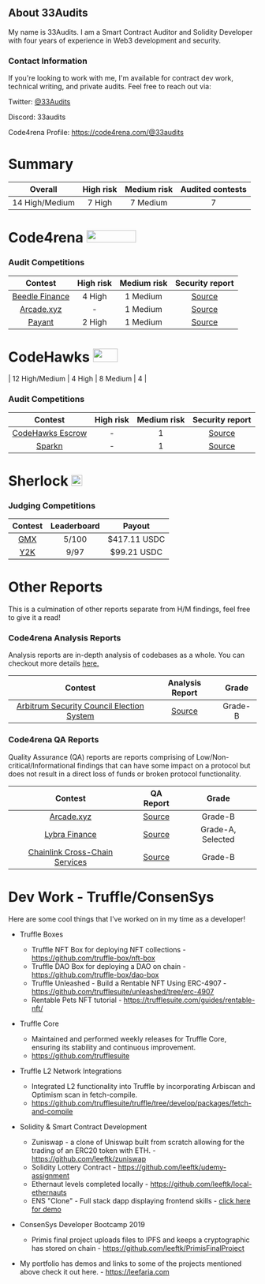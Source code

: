 ## About 33Audits

My name is 33Audits. I am a Smart Contract Auditor and Solidity Developer with four years of experience in Web3 development and security.

### Contact Information
If you're looking to work with me, I'm available for contract dev work, technical writing, and private audits. Feel free to reach out via:

Twitter: [@33Audits](https://twitter.com/solidityauditor)

Discord: 33audits

Code4rena Profile: https://code4rena.com/@33audits

# Summary

| Overall | High risk |  Medium risk | Audited contests |
|:--:|:--:|:--:|:--:|
| 14 High/Medium | 7 High | 7 Medium | 7 |  

# Code4rena <img src="https://code4rena.com/logos/c4-logo.svg" width=100 height=25>

### Audit Competitions
| Contest | High risk | Medium risk | Security report | 
|:--:|:--:|:--:|:--:|
| [Beedle Finance](https://www.codehawks.com/contests/clkbo1fa20009jr08nyyf9wbx) | 4 High | 1 Medium | [Source](https://github.com/nevillehuang/Portfolio/blob/main/Code4rena/Tangible/Tangible-Report.md) | 
| [Arcade.xyz](https://code4rena.com/contests/2023-07-arcadexyz#top) | - | 1 Medium | [Source](https://github.com/nevillehuang/Portfolio/blob/main/Code4rena/Arcade/Arcade-Report.md) | 
| [Payant]() | 2 High | 1 Medium | [Source]([https://github.com/nevillehuang/Portfolio/blob/main/Code4rena/Arcade/Arcade-Report.md](https://github.com/UNSNARL/audit-reports/blob/main/Payant_Report.pdf)) | 



# CodeHawks <img src="https://res.cloudinary.com/droqoz7lg/image/upload/v1689080263/snhkgvtsidryjdtx0pce.png" width=50 height=27>
| 12 High/Medium | 4 High | 8 Medium | 4 |  
### Audit Competitions
| Contest | High risk | Medium risk | Security report | 
|:--:|:--:|:--:|:--:|
| [CodeHawks Escrow](https://github.com/Cyfrin/2023-07-escrow) | - | 1 | [Source](https://github.com/nevillehuang/Portfolio/blob/main/CodeHawks/CodeHawks%20Escrow/Escrow-Report.md) | 
| [Sparkn](https://github.com/Cyfrin/2023-08-sparkn) | - | 1 | [Source](https://github.com/nevillehuang/Portfolio/blob/main/CodeHawks/Sparkn/Sparkn-Report.md) | 

# Sherlock  <img src="https://audits.sherlock.xyz/_next/static/media/sherlock_logo.dc2b3290.svg" width=22 height=22>

### Judging Competitions
| Contest | Leaderboard | Payout |
|:--:|:--:|:--:|
| [GMX](https://audits.sherlock.xyz/contests/6)| 5/100 | $417.11 USDC | 
| [Y2K](https://audits.sherlock.xyz/contests/57)| 9/97 | $99.21 USDC | 

# Other Reports
This is a culmination of other reports separate from H/M findings, feel free to give it a read!

### Code4rena Analysis Reports
Analysis reports are in-depth analysis of codebases as a whole. You can checkout more details [here.](https://code4rena.notion.site/Analyses-Guidelines-and-FAQ-2808a71e08e44c81a985527194f5f118#78bf85ff58944e0ab714a5e42fe1237a)

| Contest | Analysis Report | Grade|
|:--:|:--:|:--:|
| [Arbitrum Security Council Election System](https://code4rena.com/contests/2023-08-tangible-caviar#top) | [Source](https://github.com/nevillehuang/Portfolio/blob/main/Code4rena/Arbitrum%20SCES/Arbitrum-SCES-Analysis.md) | Grade-B |


### Code4rena QA Reports
Quality Assurance (QA) reports are reports comprising of Low/Non-critical/Informational findings that can have some impact on a protocol but does not result in a direct loss of funds or broken protocol functionality.

| Contest | QA Report | Grade|
|:--:|:--:|:--:|
| [Arcade.xyz](https://code4rena.com/contests/2023-07-arcadexyz#top) | [Source](https://github.com/nevillehuang/Portfolio/blob/main/Code4rena/Arcade/Arcade-QA.md) | Grade-B |
| [Lybra Finance](https://code4rena.com/contests/2023-06-lybra-finance#top) | [Source](https://github.com/nevillehuang/Portfolio/blob/main/Code4rena/Lybra%20Finance/Lybra-QA.md) | Grade-A, Selected |
| [Chainlink Cross-Chain Services](https://code4rena.com/contests/2023-05-chainlink-cross-chain-services-ccip-and-arm-network#top) | [Source](https://github.com/nevillehuang/Portfolio/blob/main/Code4rena/Chainlink%20CCIP/Chainlink-CCIP-QA.md) | Grade-B |



<!--
**leeftk/leeftk** is a ✨ _special_ ✨ repository because its `README.md` (this file) appears on your GitHub profile.

Here are some ideas to get you started:

- 🔭 I’m currently working on ...
- 🌱 I’m currently learning ...
- 👯 I’m looking to collaborate on ...
- 🤔 I’m looking for help with ...
- 💬 Ask me about ...
- 📫 How to reach me: ...
- 😄 Pronouns: ...
- ⚡ Fun fact: ...
-->


# Dev Work - Truffle/ConsenSys

Here are some cool things that I've worked on in my time as a developer!

- Truffle Boxes
  - Truffle NFT Box for deploying NFT collections - https://github.com/truffle-box/nft-box
  - Truffle DAO Box for deploying a DAO on chain -  https://github.com/truffle-box/dao-box
  - Truffle Unleashed  - Build a Rentable NFT Using ERC-4907 - https://github.com/trufflesuite/unleashed/tree/erc-4907
  - Rentable Pets NFT tutorial - https://trufflesuite.com/guides/rentable-nft/
- Truffle Core
  - Maintained and performed weekly releases for Truffle Core, ensuring its stability and continuous improvement.
  - https://github.com/trufflesuite
- Truffle L2 Network Integrations
  - Integrated L2 functionality into Truffle by incorporating Arbiscan and Optimism
 scan in fetch-compile. 
  - https://github.com/trufflesuite/truffle/tree/develop/packages/fetch-and-compile
- Solidity & Smart Contract Development
  - Zuniswap - a clone of Uniswap built from scratch allowing for the trading of an ERC20 token with ETH. - https://github.com/leeftk/zuniswap
  - Solidity Lottery Contract - https://github.com/leeftk/udemy-assignment
  - Ethernaut levels completed locally - https://github.com/leeftk/local-ethernauts
  - ENS "Clone" - Full stack dapp displaying frontend skills - [click here for demo](https://lucky-hill-3994.on.fleek.co/)
 
- ConsenSys Developer Bootcamp 2019
  - Primis final project uploads files to IPFS and keeps a cryptographic has stored on chain - https://github.com/leeftk/PrimisFinalProject
- My portfolio has demos and links to some of the projects mentioned above check it out here. - https://leefaria.com




